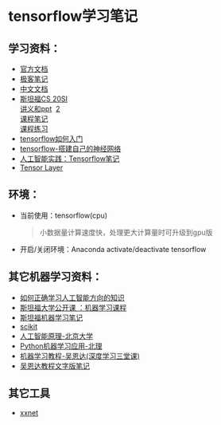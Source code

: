 
# tensorflow学习笔记
## 学习资料：
* [官方文档](https://www.tensorflow.org/get_started/)
* [极客笔记](http://wiki.jikexueyuan.com/project/tensorflow-zh/get_started/introduction.html)
* [中文文档](http://www.tensorfly.cn/tfdoc/tutorials/overview.html)
* [斯坦福CS 20SI](https://www.bilibili.com/video/av9156347/?from=search&seid=6905181275544516403)  
[讲义和ppt](https://baijiahao.baidu.com/s?id=1594748198802445620&wfr=spider&for=pc)  [2](http://web.stanford.edu/class/cs20si/lectures/)  
[课程笔记](http://blog.csdn.net/wangyuweihx/article/details/60480960?locationNum=8&fps=1)  
[课程练习](https://github.com/chiphuyen/stanford-tensorflow-tutorials)
* [tensorflow如何入门](https://www.zhihu.com/question/49909565)
* [tensorflow-搭建自己的神经网络](https://morvanzhou.github.io/tutorials/machine-learning/tensorflow/)
* [人工智能实践：Tensorflow笔记](https://www.icourse163.org/course/PKU-1002536002)
* [Tensor Layer](https://github.com/tensorlayer/tensorlayer)
## 环境：
* 当前使用：tensorflow(cpu)  

  >小数据量计算速度快，处理更大计算量时可升级到gpu版
* 开启/关闭环境：Anaconda activate/deactivate tensorflow

## 其它机器学习资料：
* [如何正确学习人工智能方向的知识](https://www.zhihu.com/question/51039416)
* [斯坦福大学公开课 ：机器学习课程](http://open.163.com/special/opencourse/machinelearning.html)
* [斯坦福机器学习笔记](https://yoyoyohamapi.gitbooks.io/mit-ml/content/)
* [scikit](http://sklearn.apachecn.org/cn/0.19.0/documentation.html)
* [人工智能原理-北京大学](https://www.icourse163.org/course/PKU-1002188003)
* [Python机器学习应用-北理](https://www.icourse163.org/course/BIT-1001872001)
* [机器学习教程-吴恩达(深度学习三堂课)](https://www.icourse163.org/university/DA#/c) 
* [吴恩达教程文字版笔记](http://www.ai-start.com/)


## 其它工具
* [xxnet](https://wiki.archlinux.org/index.php/XX-Net_(简体中文))
